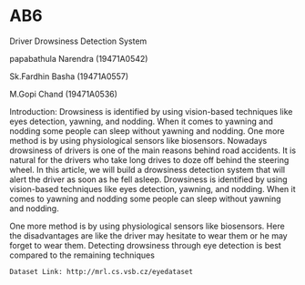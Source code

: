 # AB6 
Driver Drowsiness Detection System 


papabathula Narendra (19471A0542)

Sk.Fardhin Basha     (19471A0557)

M.Gopi Chand         (19471A0536)


Introduction:
Drowsiness is identified by using vision-based techniques like eyes detection, yawning, and nodding. When it comes to yawning and nodding some people can sleep without yawning and nodding. One more method is by using physiological sensors like biosensors.
Nowadays drowsiness of drivers is one of the main reasons behind road accidents. It is natural for the drivers who take long drives to doze off behind the steering wheel. In this article, we will build a drowsiness detection system that will alert the driver as soon as he fell asleep.
Drowsiness is identified by using vision-based techniques like eyes detection, yawning, and nodding. When it comes to yawning and nodding some people can sleep without yawning and nodding.

One more method is by using physiological sensors like biosensors. Here the disadvantages are like the driver may hesitate to wear them or he may forget to wear them. Detecting drowsiness through eye detection is best compared to the remaining techniques
    
    
    Dataset Link: http://mrl.cs.vsb.cz/eyedataset 


